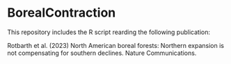 # BorealContraction

This repository includes the R script rearding the following publication: 

Rotbarth et al. (2023) North American boreal forests: Northern expansion is not compensating for southern declines. Nature Communications. 
